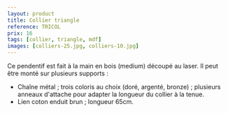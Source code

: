 ```yaml
---
layout: product
title: Collier triangle
reference: TRICOL
prix: 16
tags: [collier, triangle, mdf]
images: [colliers-25.jpg, colliers-10.jpg]
---
```

Ce pendentif est fait à la main en bois (medium) découpé au laser. Il peut être monté sur plusieurs supports :

- Chaîne métal ; trois coloris au choix (doré, argenté, bronze) ; plusieurs anneaux d'attache pour adapter la longueur du collier à la tenue. </li>
- Lien coton enduit brun ; longueur 65cm.